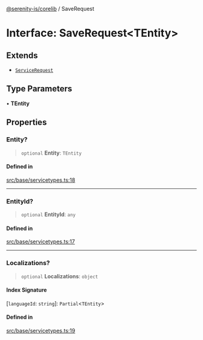 [@serenity-is/corelib](../README.md) / SaveRequest

# Interface: SaveRequest\<TEntity\>

## Extends

- [`ServiceRequest`](ServiceRequest.md)

## Type Parameters

• **TEntity**

## Properties

### Entity?

> `optional` **Entity**: `TEntity`

#### Defined in

[src/base/servicetypes.ts:18](https://github.com/serenity-is/serenity/blob/master/packages/corelib/src/base/servicetypes.ts#L18)

***

### EntityId?

> `optional` **EntityId**: `any`

#### Defined in

[src/base/servicetypes.ts:17](https://github.com/serenity-is/serenity/blob/master/packages/corelib/src/base/servicetypes.ts#L17)

***

### Localizations?

> `optional` **Localizations**: `object`

#### Index Signature

 \[`languageId`: `string`\]: `Partial`\<`TEntity`\>

#### Defined in

[src/base/servicetypes.ts:19](https://github.com/serenity-is/serenity/blob/master/packages/corelib/src/base/servicetypes.ts#L19)
